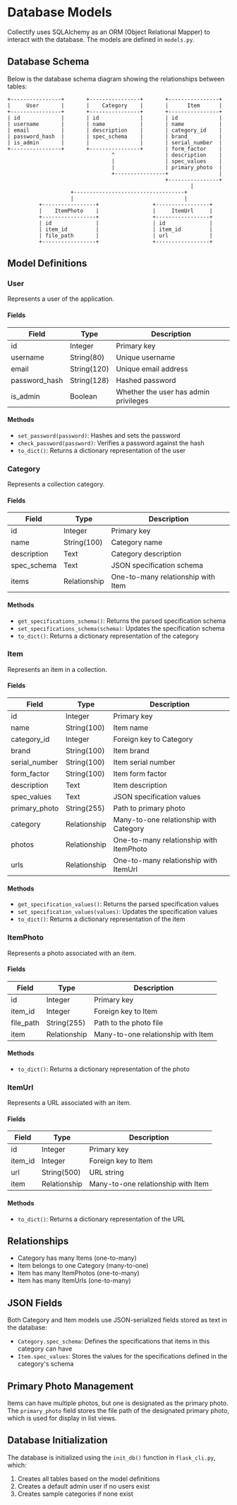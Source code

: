 # Database Models

Collectify uses SQLAlchemy as an ORM (Object Relational Mapper) to interact with the database. The models are defined in `models.py`.

## Database Schema

Below is the database schema diagram showing the relationships between tables:

```
+----------------+       +----------------+       +----------------+
|     User       |       |    Category    |       |      Item      |
+----------------+       +----------------+       +----------------+
| id             |       | id             |       | id             |
| username       |       | name           |       | name           |
| email          |       | description    |       | category_id    |
| password_hash  |       | spec_schema    |       | brand          |
| is_admin       |       |                |       | serial_number  |
+----------------+       +----------------+       | form_factor    |
                                 ^                | description    |
                                 |                | spec_values    |
                                 |                | primary_photo  |
                                 +----------------+                |
                                                  +----------------+
                                                          |
                    +-----------------------------------+
                    |                                   |
          +-----------------+                 +-----------------+
          |    ItemPhoto    |                 |     ItemUrl     |
          +-----------------+                 +-----------------+
          | id              |                 | id              |
          | item_id         |                 | item_id         |
          | file_path       |                 | url             |
          +-----------------+                 +-----------------+
```

## Model Definitions

### User

Represents a user of the application.

#### Fields

| Field         | Type         | Description                               |
|---------------|--------------|-------------------------------------------|
| id            | Integer      | Primary key                               |
| username      | String(80)   | Unique username                           |
| email         | String(120)  | Unique email address                      |
| password_hash | String(128)  | Hashed password                           |
| is_admin      | Boolean      | Whether the user has admin privileges     |

#### Methods

- `set_password(password)`: Hashes and sets the password
- `check_password(password)`: Verifies a password against the hash
- `to_dict()`: Returns a dictionary representation of the user

### Category

Represents a collection category.

#### Fields

| Field         | Type         | Description                               |
|---------------|--------------|-------------------------------------------|
| id            | Integer      | Primary key                               |
| name          | String(100)  | Category name                             |
| description   | Text         | Category description                      |
| spec_schema   | Text         | JSON specification schema                 |
| items         | Relationship | One-to-many relationship with Item        |

#### Methods

- `get_specifications_schema()`: Returns the parsed specification schema
- `set_specifications_schema(schema)`: Updates the specification schema
- `to_dict()`: Returns a dictionary representation of the category

### Item

Represents an item in a collection.

#### Fields

| Field              | Type         | Description                               |
|--------------------|--------------|-------------------------------------------|
| id                 | Integer      | Primary key                               |
| name               | String(100)  | Item name                                 |
| category_id        | Integer      | Foreign key to Category                   |
| brand              | String(100)  | Item brand                                |
| serial_number      | String(100)  | Item serial number                        |
| form_factor        | String(100)  | Item form factor                          |
| description        | Text         | Item description                          |
| spec_values        | Text         | JSON specification values                 |
| primary_photo      | String(255)  | Path to primary photo                     |
| category           | Relationship | Many-to-one relationship with Category    |
| photos             | Relationship | One-to-many relationship with ItemPhoto   |
| urls               | Relationship | One-to-many relationship with ItemUrl     |

#### Methods

- `get_specification_values()`: Returns the parsed specification values
- `set_specification_values(values)`: Updates the specification values
- `to_dict()`: Returns a dictionary representation of the item

### ItemPhoto

Represents a photo associated with an item.

#### Fields

| Field         | Type         | Description                               |
|---------------|--------------|-------------------------------------------|
| id            | Integer      | Primary key                               |
| item_id       | Integer      | Foreign key to Item                       |
| file_path     | String(255)  | Path to the photo file                    |
| item          | Relationship | Many-to-one relationship with Item        |

#### Methods

- `to_dict()`: Returns a dictionary representation of the photo

### ItemUrl

Represents a URL associated with an item.

#### Fields

| Field         | Type         | Description                               |
|---------------|--------------|-------------------------------------------|
| id            | Integer      | Primary key                               |
| item_id       | Integer      | Foreign key to Item                       |
| url           | String(500)  | URL string                                |
| item          | Relationship | Many-to-one relationship with Item        |

#### Methods

- `to_dict()`: Returns a dictionary representation of the URL

## Relationships

- Category has many Items (one-to-many)
- Item belongs to one Category (many-to-one)
- Item has many ItemPhotos (one-to-many)
- Item has many ItemUrls (one-to-many)

## JSON Fields

Both Category and Item models use JSON-serialized fields stored as text in the database:

- `Category.spec_schema`: Defines the specifications that items in this category can have
- `Item.spec_values`: Stores the values for the specifications defined in the category's schema

## Primary Photo Management

Items can have multiple photos, but one is designated as the primary photo. The `primary_photo` field stores the file path of the designated primary photo, which is used for display in list views.

## Database Initialization

The database is initialized using the `init_db()` function in `flask_cli.py`, which:

1. Creates all tables based on the model definitions
2. Creates a default admin user if no users exist
3. Creates sample categories if none exist
